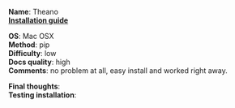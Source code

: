 **Name**: Theano </br>
**[Installation guide](http://deeplearning.net/software/theano/install.html)**

**OS**: Mac OSX </br>
**Method**: pip </br>
**Difficulty**: low</br>
**Docs quality**: high </br>
**Comments**: no problem at all, easy install and worked right away.

**Final thoughts**: </br>
**Testing installation**:
